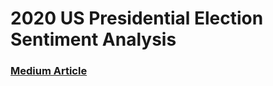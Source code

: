 # 2020 US Presidential Election Sentiment Analysis

### [Medium Article](https://medium.com/shiyan-boxer/2020-us-presidential-election-twitter-sentiment-analysis-and-visualization-89e58a652af5)
